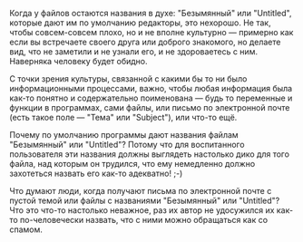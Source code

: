 Когда у файлов остаются названия в духе: "Безымянный" или "Untitled", которые дают им по умолчанию редакторы, это нехорошо. Не так, чтобы совсем-совсем плохо, но и не вполне культурно — примерно как если вы встречаете своего друга или доброго знакомого, но делаете вид, что не заметили и не узнали его, и не здороваетесь с ним. Наверняка человеку будет обидно. 

С точки зрения культуры, связанной с какими бы то ни было информационными процессами, важно, чтобы любая информация была как-то понятно и содержательно поименована — будь то переменные и функции в программах, сами файлы, или письмо по электронной почте (есть такое поле — "Тема" или "Subject"), или что-то ещё. 

Почему по умолчанию программы дают названия файлам "Безымянный" или "Untitled"? Потому что для воспитанного пользователя эти названия должны выглядеть настолько дико для того файла, над которым он трудился, что ему немедленно должно захотеться назвать его как-то адекватно! ;-) 

Что думают люди, когда получают письма по электронной почте с пустой темой или файлы с названиями "Безымянный" или "Untitled"? Что это что-то настолько неважное, раз их автор не удосужился их как-то по-человечески назвать, что с ними можно обращаться как со спамом.